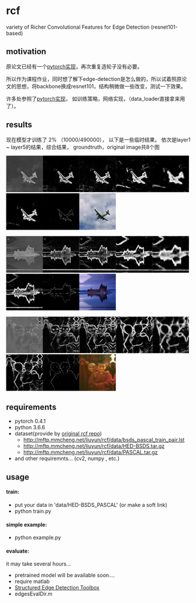 # rcf
variety of Richer Convolutional Features for Edge Detection (resnet101-based)

## motivation
原论文已经有一个[pytorch实现](https://github.com/meteorshowers/RCF-pytorch)，再次重复造轮子没有必要。

所以作为课程作业，同时想了解下edge-detection是怎么做的，所以试着照原论文的思想，将backbone换成resnet101，结构稍微做一些改变，测试一下效果。

许多处参照了[pytorch实现](https://github.com/meteorshowers/RCF-pytorch)， 如训练策略，网络实现，（data_loader直接拿来用了）。


## results
现在模型才训练了 2%  （10000/490000）， 以下是一些临时结果。
依次是layer1 ~ layer5的结果，综合结果， groundtruth，original image共8个图

<img src="examples/0-1.png" width="100" /><img src="examples/0-2.png" width="100" /><img src="examples/0-3.png" width="100" /><img src="examples/0-4.png" width="100" /><img src="examples/0-5.png" width="100" /><img src="examples/0-6.png" width="100" /><img src="examples/0-7.png" width="100" /><img src="examples/0-img.jpg" width="100" />

<img src="examples/1-1.png" width="100" /><img src="examples/1-2.png" width="100" /><img src="examples/1-3.png" width="100" /><img src="examples/1-4.png" width="100" /><img src="examples/1-5.png" width="100" /><img src="examples/1-6.png" width="100" /><img src="examples/1-7.png" width="100" /><img src="examples/1-img.jpg" width="100" />

<img src="examples/3-1.png" width="100" /><img src="examples/3-2.png" width="100" /><img src="examples/3-3.png" width="100" /><img src="examples/3-4.png" width="100" /><img src="examples/3-5.png" width="100" /><img src="examples/3-6.png" width="100" /><img src="examples/3-7.png" width="100" /><img src="examples/3-img.jpg" width="100" />

## requirements

* pytorch 0.4.1
* python 3.6.6
* dataset(provide by [original rcf repo](https://github.com/yun-liu/rcf))
    * http://mftp.mmcheng.net/liuyun/rcf/data/bsds_pascal_train_pair.lst
    * http://mftp.mmcheng.net/liuyun/rcf/data/HED-BSDS.tar.gz
    * http://mftp.mmcheng.net/liuyun/rcf/data/PASCAL.tar.gz
* and other requiremnts... (cv2, numpy , etc.)

## usage

#### train:

* put your data in 'data/HED-BSDS_PASCAL' (or make a soft link)
* python train.py

#### simple example:
* python example.py

#### evaluate:

it may take several hours...
* pretrained model will be available soon....
* require matlab
* [Structured Edge Detection Toolbox](https://github.com/pdollar/edges/)
* edgesEvalDir.m
